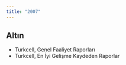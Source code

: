 ```yaml
---
title: "2007"
---
```


## Altın

-   Turkcell, Genel Faaliyet Raporları
-   Turkcell, En İyi Gelişme Kaydeden Raporlar
